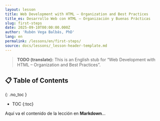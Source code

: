 ```yaml
---
layout: lesson
title: Web Development with HTML – Organization and Best Practices
title_es: Desarrollo Web con HTML – Organización y Buenas Prácticas
slug: first-steps
date: 2025-09-10T00:00:00.000Z
author: 'Rubén Vega Balbás, PhD'
lang: en
permalink: /lessons/en/first-steps/
source: docs/lessons/_lesson-header-template.md
---
```


> **TODO (translate):** This is an English stub for “Web Development with HTML – Organization and Best Practices”.

<!-- prettier-ignore-start -->

## 📋 Table of Contents
{: .no_toc }

- TOC
{:toc}

<!-- prettier-ignore-end -->

Aquí va el contenido de la lección en **Markdown**…
